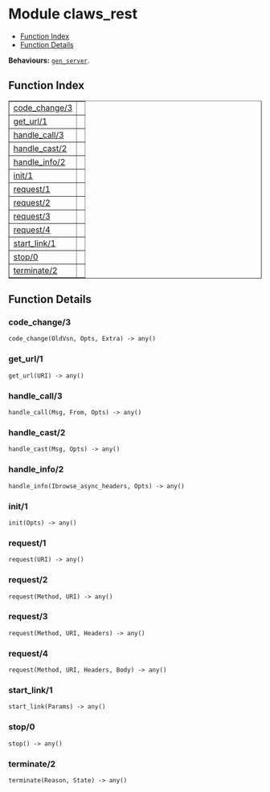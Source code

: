 

# Module claws_rest #
* [Function Index](#index)
* [Function Details](#functions)

__Behaviours:__ [`gen_server`](gen_server.md).

<a name="index"></a>

## Function Index ##


<table width="100%" border="1" cellspacing="0" cellpadding="2" summary="function index"><tr><td valign="top"><a href="#code_change-3">code_change/3</a></td><td></td></tr><tr><td valign="top"><a href="#get_url-1">get_url/1</a></td><td></td></tr><tr><td valign="top"><a href="#handle_call-3">handle_call/3</a></td><td></td></tr><tr><td valign="top"><a href="#handle_cast-2">handle_cast/2</a></td><td></td></tr><tr><td valign="top"><a href="#handle_info-2">handle_info/2</a></td><td></td></tr><tr><td valign="top"><a href="#init-1">init/1</a></td><td></td></tr><tr><td valign="top"><a href="#request-1">request/1</a></td><td></td></tr><tr><td valign="top"><a href="#request-2">request/2</a></td><td></td></tr><tr><td valign="top"><a href="#request-3">request/3</a></td><td></td></tr><tr><td valign="top"><a href="#request-4">request/4</a></td><td></td></tr><tr><td valign="top"><a href="#start_link-1">start_link/1</a></td><td></td></tr><tr><td valign="top"><a href="#stop-0">stop/0</a></td><td></td></tr><tr><td valign="top"><a href="#terminate-2">terminate/2</a></td><td></td></tr></table>


<a name="functions"></a>

## Function Details ##

<a name="code_change-3"></a>

### code_change/3 ###

`code_change(OldVsn, Opts, Extra) -> any()`

<a name="get_url-1"></a>

### get_url/1 ###

`get_url(URI) -> any()`

<a name="handle_call-3"></a>

### handle_call/3 ###

`handle_call(Msg, From, Opts) -> any()`

<a name="handle_cast-2"></a>

### handle_cast/2 ###

`handle_cast(Msg, Opts) -> any()`

<a name="handle_info-2"></a>

### handle_info/2 ###

`handle_info(Ibrowse_async_headers, Opts) -> any()`

<a name="init-1"></a>

### init/1 ###

`init(Opts) -> any()`

<a name="request-1"></a>

### request/1 ###

`request(URI) -> any()`

<a name="request-2"></a>

### request/2 ###

`request(Method, URI) -> any()`

<a name="request-3"></a>

### request/3 ###

`request(Method, URI, Headers) -> any()`

<a name="request-4"></a>

### request/4 ###

`request(Method, URI, Headers, Body) -> any()`

<a name="start_link-1"></a>

### start_link/1 ###

`start_link(Params) -> any()`

<a name="stop-0"></a>

### stop/0 ###

`stop() -> any()`

<a name="terminate-2"></a>

### terminate/2 ###

`terminate(Reason, State) -> any()`

